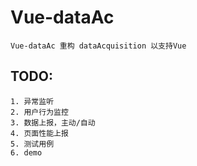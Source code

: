 # Vue-dataAc
    Vue-dataAc 重构 dataAcquisition 以支持Vue

## TODO:
    1. 异常监听
    2. 用户行为监控
    3. 数据上报，主动/自动
    4. 页面性能上报
    5. 测试用例
    6. demo
